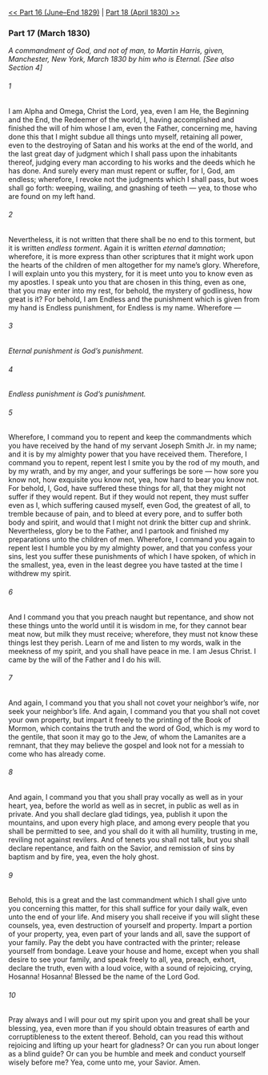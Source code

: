 [<< Part 16 (June–End 1829)](Part%2016%20(June–End%201829))  |  [Part 18 (April 1830) >>](Part%2018%20(April%201830))

### Part 17 (March 1830)

*A commandment of God, and not of man, to Martin Harris, given, Manchester, New York, March 1830 by him who is Eternal. [See also Section 4]*

###### 1
I am Alpha and Omega, Christ the Lord, yea, even I am He, the Beginning and the End, the Redeemer of the world, I, having accomplished and finished the will of him whose I am, even the Father, concerning me, having done this that I might subdue all things unto myself, retaining all power, even to the destroying of Satan and his works at the end of the world, and the last great day of judgment which I shall pass upon the inhabitants thereof, judging every man according to his works and the deeds which he has done. And surely every man must repent or suffer, for I, God, am endless; wherefore, I revoke not the judgments which I shall pass, but woes shall go forth: weeping, wailing, and gnashing of teeth — yea, to those who are found on my left hand.

###### 2
Nevertheless, it is not written that there shall be no end to this torment, but it is written *endless torment*. Again it is written *eternal damnation*; wherefore, it is more express than other scriptures that it might work upon the hearts of the children of men altogether for my name’s glory. Wherefore, I will explain unto you this mystery, for it is meet unto you to know even as my apostles. I speak unto you that are chosen in this thing, even as one, that you may enter into my rest, for behold, the mystery of godliness, how great is it? For behold, I am Endless and the punishment which is given from my hand is Endless punishment, for Endless is my name. Wherefore —

###### 3

*Eternal punishment is God’s punishment.*


###### 4

*Endless punishment is God’s punishment.*


###### 5
Wherefore, I command you to repent and keep the commandments which you have received by the hand of my servant Joseph Smith Jr. in my name; and it is by my almighty power that you have received them. Therefore, I command you to repent, repent lest I smite you by the rod of my mouth, and by my wrath, and by my anger, and your sufferings be sore — how sore you know not, how exquisite you know not, yea, how hard to bear you know not. For behold, I, God, have suffered these things for all, that they might not suffer if they would repent. But if they would not repent, they must suffer even as I, which suffering caused myself, even God, the greatest of all, to tremble because of pain, and to bleed at every pore, and to suffer both body and spirit, and would that I might not drink the bitter cup and shrink. Nevertheless, glory be to the Father, and I partook and finished my preparations unto the children of men. Wherefore, I command you again to repent lest I humble you by my almighty power, and that you confess your sins, lest you suffer these punishments of which I have spoken, of which in the smallest, yea, even in the least degree you have tasted at the time I withdrew my spirit.

###### 6
And I command you that you preach naught but repentance, and show not these things unto the world until it is wisdom in me, for they cannot bear meat now, but milk they must receive; wherefore, they must not know these things lest they perish. Learn of me and listen to my words, walk in the meekness of my spirit, and you shall have peace in me. I am Jesus Christ. I came by the will of the Father and I do his will.

###### 7
And again, I command you that you shall not covet your neighbor’s wife, nor seek your neighbor’s life. And again, I command you that you shall not covet your own property, but impart it freely to the printing of the Book of Mormon, which contains the truth and the word of God, which is my word to the gentile, that soon it may go to the Jew, of whom the Lamanites are a remnant, that they may believe the gospel and look not for a messiah to come who has already come.

###### 8
And again, I command you that you shall pray vocally as well as in your heart, yea, before the world as well as in secret, in public as well as in private. And you shall declare glad tidings, yea, publish it upon the mountains, and upon every high place, and among every people that you shall be permitted to see, and you shall do it with all humility, trusting in me, reviling not against revilers. And of tenets you shall not talk, but you shall declare repentance, and faith on the Savior, and remission of sins by baptism and by fire, yea, even the holy ghost.

###### 9
Behold, this is a great and the last commandment which I shall give unto you concerning this matter, for this shall suffice for your daily walk, even unto the end of your life. And misery you shall receive if you will slight these counsels, yea, even destruction of yourself and property. Impart a portion of your property, yea, even part of your lands and all, save the support of your family. Pay the debt you have contracted with the printer; release yourself from bondage. Leave your house and home, except when you shall desire to see your family, and speak freely to all, yea, preach, exhort, declare the truth, even with a loud voice, with a sound of rejoicing, crying, Hosanna! Hosanna! Blessed be the name of the Lord God.

###### 10
Pray always and I will pour out my spirit upon you and great shall be your blessing, yea, even more than if you should obtain treasures of earth and corruptibleness to the extent thereof. Behold, can you read this without rejoicing and lifting up your heart for gladness? Or can you run about longer as a blind guide? Or can you be humble and meek and conduct yourself wisely before me? Yea, come unto me, your Savior. Amen.